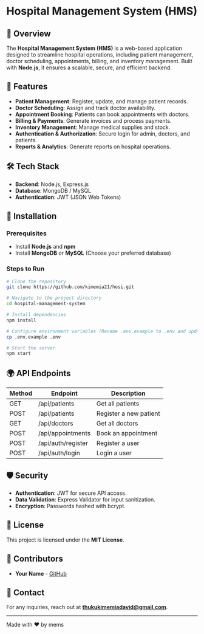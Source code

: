# Hospital Management System (HMS)

## 🏥 Overview
The **Hospital Management System (HMS)** is a web-based application designed to streamline hospital operations, including patient management, doctor scheduling, appointments, billing, and inventory management. Built with **Node.js**, it ensures a scalable, secure, and efficient backend.

## 📌 Features
- **Patient Management**: Register, update, and manage patient records.
- **Doctor Scheduling**: Assign and track doctor availability.
- **Appointment Booking**: Patients can book appointments with doctors.
- **Billing & Payments**: Generate invoices and process payments.
- **Inventory Management**: Manage medical supplies and stock.
- **Authentication & Authorization**: Secure login for admin, doctors, and patients.
- **Reports & Analytics**: Generate reports on hospital operations.

## 🛠 Tech Stack
- **Backend**: Node.js, Express.js
- **Database**: MongoDB / MySQL
- **Authentication**: JWT (JSON Web Tokens)


## 🚀 Installation
### **Prerequisites**
- Install **Node.js** and **npm**
- Install **MongoDB** or **MySQL** (Choose your preferred database)

### **Steps to Run**
```sh
# Clone the repository
git clone https://github.com/kimemia21/hosi.git

# Navigate to the project directory
cd hospital-management-system

# Install dependencies
npm install

# Configure environment variables (Rename .env.example to .env and update values)
cp .env.example .env

# Start the server
npm start
```

## 🌍 API Endpoints
| Method | Endpoint             | Description                        |
|--------|----------------------|------------------------------------|
| GET    | /api/patients        | Get all patients                  |
| POST   | /api/patients        | Register a new patient            |
| GET    | /api/doctors         | Get all doctors                   |
| POST   | /api/appointments    | Book an appointment               |
| POST   | /api/auth/register   | Register a user                   |
| POST   | /api/auth/login      | Login a user                      |

## 🛡 Security
- **Authentication**: JWT for secure API access.
- **Data Validation**: Express Validator for input sanitization.
- **Encryption**: Passwords hashed with bcrypt.

## 📝 License
This project is licensed under the **MIT License**.

## 🙌 Contributors
- **Your Name** - [GitHub](https://github.com/kimemia21)

## 📧 Contact
For any inquiries, reach out at **thukukimemiadavid@gmail.com**.

---

Made with ❤️ by mems


